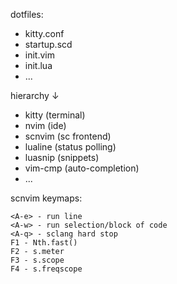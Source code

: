 dotfiles:

- kitty.conf
- startup.scd
- init.vim
- init.lua
- ...

hierarchy ↓

- kitty (terminal)
- nvim (ide)
- scnvim (sc frontend)
- lualine (status polling)
- luasnip (snippets)
- vim-cmp (auto-completion)
- ...

scnvim keymaps: 

```
<A-e> - run line
<A-w> - run selection/block of code 
<A-q> - sclang hard stop 
F1 - Nth.fast()
F2 - s.meter
F3 - s.scope
F4 - s.freqscope
```
